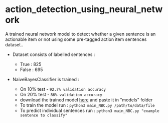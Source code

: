 # action_detection_using_neural_network
A trained neural network model to detect whether a given sentence is an actionable item or not using some pre-tagged action item sentences dataset..

* Dataset consists of labelled sentences : 
    * True  :   825
    * False :  695

* NaiveBayesClassifier is trained :
    * On 10% test - `92.7% validation accuracy` 
    * On 20% test - `86% validation accuracy`
    * download the trained model [here](https://drive.google.com/open?id=1KVOyzOrk8SatS9_yUsN1kSMV1ZmtgriJ
    ) and paste it in "models" folder
    * To train the model run : `python3 main_NBC.py /path/to/data/file`
    * To predict individual sentences run : `python3 main_NBC.py "example sentence to classify"`
    
